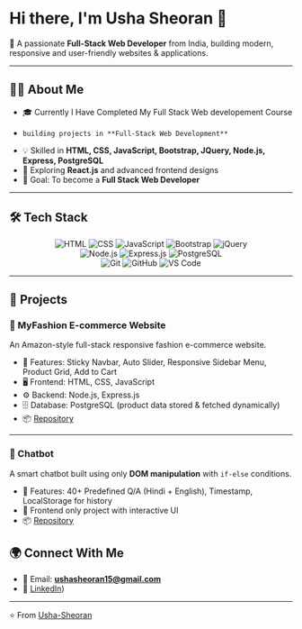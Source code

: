 # Hi there, I'm Usha Sheoran 👋  

🚀 A passionate **Full-Stack Web Developer** from India, building modern, responsive and user-friendly websites & applications.  

---

## 👩‍💻 About Me
- 🎓 Currently I Have Completed My Full Stack Web developement Course 
-     building projects in **Full-Stack Web Development**  
- 💡 Skilled in **HTML, CSS, JavaScript, Bootstrap, JQuery, Node.js, Express, PostgreSQL**  
- 🌱 Exploring **React.js** and advanced frontend designs  
- 🎯 Goal: To become a **Full Stack Web Developer**  

---

## 🛠 Tech Stack
<div align="center">

![HTML](https://img.shields.io/badge/HTML5-E34F26?style=for-the-badge&logo=html5&logoColor=white)
![CSS](https://img.shields.io/badge/CSS3-1572B6?style=for-the-badge&logo=css3&logoColor=white)
![JavaScript](https://img.shields.io/badge/JavaScript-F7DF1E?style=for-the-badge&logo=javascript&logoColor=black)
![Bootstrap](https://img.shields.io/badge/Bootstrap-563D7C?style=for-the-badge&logo=bootstrap&logoColor=white)
![jQuery](https://img.shields.io/badge/jQuery-0769AD?style=for-the-badge&logo=jquery&logoColor=white)  
![Node.js](https://img.shields.io/badge/Node.js-43853D?style=for-the-badge&logo=node.js&logoColor=white)
![Express.js](https://img.shields.io/badge/Express.js-000000?style=for-the-badge&logo=express&logoColor=white)
![PostgreSQL](https://img.shields.io/badge/PostgreSQL-336791?style=for-the-badge&logo=postgresql&logoColor=white)  
![Git](https://img.shields.io/badge/Git-F05032?style=for-the-badge&logo=git&logoColor=white)
![GitHub](https://img.shields.io/badge/GitHub-181717?style=for-the-badge&logo=github&logoColor=white)
![VS Code](https://img.shields.io/badge/VS%20Code-0078d7?style=for-the-badge&logo=visual-studio-code&logoColor=white)

</div>

---

## 📂 Projects

### 👗 MyFashion E-commerce Website  
An Amazon-style full-stack responsive fashion e-commerce website.  
- 🛒 Features: Sticky Navbar, Auto Slider, Responsive Sidebar Menu, Product Grid, Add to Cart  
- 🖥️ Frontend: HTML, CSS, JavaScript  
- ⚙️ Backend: Node.js, Express.js  
- 🗄️ Database: PostgreSQL (product data stored & fetched dynamically)  
- 📦 [Repository](https://github.com/Usha-Sheoran/My-Fashion)  

---

### 🤖 Chatbot  
A smart chatbot built using only **DOM manipulation** with `if-else` conditions.  
- 💬 Features: 40+ Predefined Q/A (Hindi + English), Timestamp, LocalStorage for history  
- 🎨 Frontend only project with interactive UI   
- 📦 [Repository](https://github.com/Usha-Sheoran/Smart-Chatbot)  


## 🌍 Connect With Me  

- 📧 Email: **ushasheoran15@gmail.com**  
- 💼 [LinkedIn](https://www.linkedin.com/in/usha-sheoran-950075356/))  


---

⭐️ From [Usha-Sheoran](https://github.com/Usha-Sheoran)
